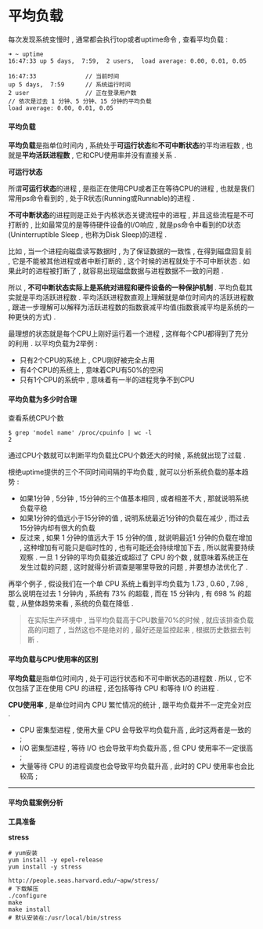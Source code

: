 # 平均负载

每次发现系统变慢时 , 通常都会执行top或者uptime命令 , 查看平均负载 :

```
➜ ~ uptime
16:47:33 up 5 days,  7:59,  2 users,  load average: 0.00, 0.01, 0.05
```

```
16:47:33              // 当前时间
up 5 days,  7:59      // 系统运行时间
2 user                // 正在登录用户数
// 依次是过去 1 分钟、5 分钟、15 分钟的平均负载
load average: 0.00, 0.01, 0.05
```

#### 平均负载

**平均负载**是指单位时间内 , 系统处于**可运行状态**和**不可中断状态**的平均进程数 , 也就是**平均活跃进程数** , 它和CPU使用率并没有直接关系 .

**可运行状态**

所谓**可运行状态**的进程 , 是指正在使用CPU或者正在等待CPU的进程 , 也就是我们常用ps命令看到的 , 处于R状态\(Running或Runnable\)的进程 .

**不可中断状态**的进程则是正处于内核状态关键流程中的进程 , 并且这些流程是不可打断的 , 比如最常见的是等待硬件设备的I/O响应 , 就是ps命令中看到的D状态\(Uninterruptible Sleep , 也称为Disk Sleep\)的进程 .

比如 , 当一个进程向磁盘读写数据时 , 为了保证数据的一致性 , 在得到磁盘回复前 , 它是不能被其他进程或者中断打断的 , 这个时候的进程就处于不可中断状态 . 如果此时的进程被打断了 , 就容易出现磁盘数据与进程数据不一致的问题 .

所以 , **不可中断状态实际上是系统对进程和硬件设备的一种保护机制** . 平均负载其实就是平均活跃进程数 . 平均活跃进程数直观上理解就是单位时间内的活跃进程数 , 跟进一步理解可以解释为活跃进程数的指数衰减平均值\(指数衰减平均是系统的一种更快的方式\) .

最理想的状态就是每个CPU上刚好运行着一个进程 , 这样每个CPU都得到了充分的利用 . 以平均负载为2举例 :

* 只有2个CPU的系统上 , CPU刚好被完全占用
* 有4个CPU的系统上 , 意味着CPU有50%的空闲
* 只有1个CPU的系统中 , 意味着有一半的进程竞争不到CPU

#### 平均负载为多少时合理

查看系统CPU个数

```
$ grep 'model name' /proc/cpuinfo | wc -l
2
```

通过CPU个数就可以判断平均负载比CPU个数还大的时候 , 系统就出现了过载 .

根绝uptime提供的三个不同时间间隔的平均负载 , 就可以分析系统负载的基本趋势 :

* 如果1分钟 , 5分钟 , 15分钟的三个值基本相同 , 或者相差不大 , 那就说明系统负载平稳
* 如果1分钟的值远小于15分钟的值 , 说明系统最近1分钟的负载在减少 , 而过去15分钟内却有很大的负载
* 反过来 , 如果 1 分钟的值远大于 15 分钟的值 , 就说明最近1 分钟的负载在增加 , 这种增加有可能只是临时性的 , 也有可能还会持续增加下去 , 所以就需要持续观察 . 一旦 1 分钟的平均负载接近或超过了 CPU 的个数 , 就意味着系统正在发生过载的问题 , 这时就得分析调查是哪里导致的问题 , 并要想办法优化了 . 

再举个例子 , 假设我们在一个单 CPU 系统上看到平均负载为 1.73 , 0.60 , 7.98 , 那么说明在过去 1 分钟内 , 系统有 73% 的超载 , 而在 15 分钟内 , 有 698 % 的超载 , 从整体趋势来看 , 系统的负载在降低 .

> 在实际生产环境中 , 当平均负载高于CPU数量70%的时候 , 就应该排查负载高的问题了 , 当然这也不是绝对的 , 最好还是监控起来 , 根据历史数据去判断 .

#### 平均负载与CPU使用率的区别

**平均负载**是指单位时间内 , 处于可运行状态和不可中断状态的进程数 . 所以 , 它不仅包括了正在使用 CPU 的进程 , 还包括等待 CPU 和等待 I/O 的进程 .

**CPU使用率** , 是单位时间内 CPU 繁忙情况的统计 , 跟平均负载并不一定完全对应 .

* CPU 密集型进程 , 使用大量 CPU 会导致平均负载升高 , 此时这两者是一致的 ; 
* I/O 密集型进程 , 等待 I/O 也会导致平均负载升高 , 但 CPU 使用率不一定很高 ; 
* 大量等待 CPU 的进程调度也会导致平均负载升高 , 此时的 CPU 使用率也会比较高 ; 

---

#### 平均负载案例分析

**工具准备**

**stress**

```
# yum安装
yum install -y epel-release
yum install -y stress
```

```
http://people.seas.harvard.edu/~apw/stress/
# 下载解压
./configure
make
make install
# 默认安装在:/usr/local/bin/stress
```



